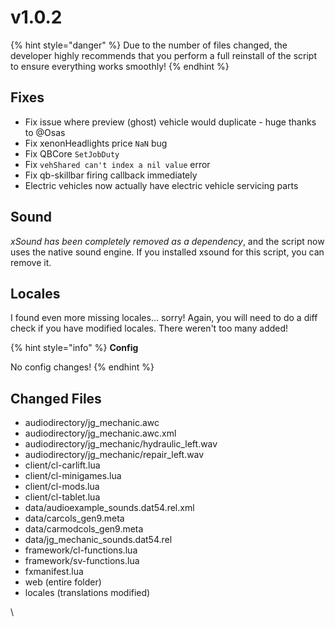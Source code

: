 # v1.0.2

{% hint style="danger" %}
Due to the number of files changed, the developer highly recommends that you perform a full reinstall of the script to ensure everything works smoothly!
{% endhint %}

## Fixes

* Fix issue where preview (ghost) vehicle would duplicate - huge thanks to @Osas
* Fix xenonHeadlights price `NaN` bug
* Fix QBCore `SetJobDuty`
* Fix `vehShared can't index a nil value` error
* Fix qb-skillbar firing callback immediately
* Electric vehicles now actually have electric vehicle servicing parts

## Sound

_xSound has been completely removed as a dependency_, and the script now uses the native sound engine. If you installed xsound for this script, you can remove it.

## Locales

I found even more missing locales... sorry! Again, you will need to do a diff check if you have modified locales. There weren't too many added!

{% hint style="info" %}
**Config**

&#x20;No config changes!
{% endhint %}

## Changed Files

* audiodirectory/jg\_mechanic.awc
* audiodirectory/jg\_mechanic.awc.xml
* audiodirectory/jg\_mechanic/hydraulic\_left.wav
* audiodirectory/jg\_mechanic/repair\_left.wav
* client/cl-carlift.lua
* client/cl-minigames.lua
* client/cl-mods.lua
* client/cl-tablet.lua
* data/audioexample\_sounds.dat54.rel.xml
* data/carcols\_gen9.meta
* data/carmodcols\_gen9.meta
* data/jg\_mechanic\_sounds.dat54.rel
* framework/cl-functions.lua
* framework/sv-functions.lua
* fxmanifest.lua
* web (entire folder)
* locales (translations modified)

\
